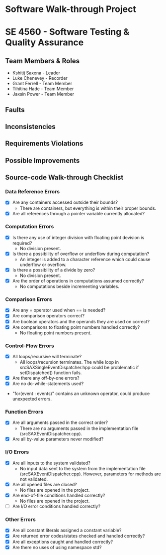 # Software Walk-through Project
# SE 4560 - Software Testing & Quality Assurance

## Team Members & Roles
* Kshitij Saxena - Leader
* Luke Chenevey - Recorder
* Grant Ferrell - Team Member
* Tihitina Hade - Team Member
* Jaxsin Power - Team Member

## Faults


## Inconsistencies


## Requirements Violations


## Possible Improvements


## Source-code Walk-through Checklist

### Data Reference Errors
- [X] Are any containers accessed outside their bounds?
    - There are containers, but everything is within their proper bounds.
- [X] Are all references through a pointer variable currently allocated?

### Computation Errors
- [X] Is there any use of integer division with floating point devision is required?
    - No division present.
- [X] Is there a possibility of overflow or underflow during computation?
    - An integer is added to a character reference which could cause underflow or overflow.
- [X] Is there a possibility of a divide by zero?
    - No division present.
- [X] Are the order of operations in computations assumed correctly?
    - No computations beside incrementing variables.

### Comparison Errors
- [X] Are any = operator used when == is needed?
- [X] Are comparison operators correct?
- [X] Are boolean operators and the operands they are used on correct?
- [X] Are comparisons to floating point numbers handled correctly?
    - No floating point numbers present.

### Control-Flow Errors
- [X] All loops/recursive will terminate?
    - All loops/recursion terminates. The while loop in srcSAXSingleEventDispatcher.hpp could be problematic if setDispatched() function fails.
- [X] Are there any off-by-one errors?
- [X] Are no do-while-statements used?
- "for(event : events)" contains an unknown operator, could produce unexpected errors.

### Function Errors
- [X] Are all arguments passed in the correct order?
    - There are no arguments passed in the implementation file (srcSAXEventDispatcher.cpp).
- [X] Are all by-value parameters never modified?

### I/O Errors
- [X] Are all inputs to the system validated?
    - No input data sent to the system from the implementation file (srcSAXEventDispatcher.cpp). However, parameters for methods are not validated.
- [X] Are all opened files are closed?
    - No files are opened in the project.
- [X] Are end-of-file conditions handled correctly?
    - No files are opened in the project.
- [ ] Are I/O error conditions handled correctly?

### Other Errors
- [X] Are all constant literals assigned a constant variable?
- [X] Are returned error codes/states checked and handled correctly?
- [X] Are all exceptions caught and handled correctly?
- [X] Are there no uses of using namespace std?